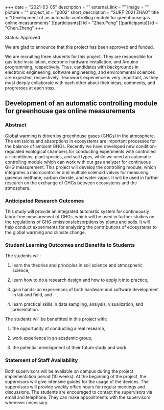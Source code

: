 +++
date = "2021-03-05"
description = ""
external_link = ""
image = ""
picture = ""
project_id = "p002"
short_description = "SURF 2021 ZHAO"
title = "Development of an automatic controlling module for greenhouse gas online measurements"
[[participants]]
    id = "Zhao.Peng"
[[participants]]
    id = "Chen.Zheng"
+++

Status: Approved

We are glad to announce that this project has been approved and funded.

We are recruiting three students for this project. They are responsible for gas tube installation, electronic hardware installation, and Arduino programming, respectively. Thus, candidates with backgrounds in electronic engineering, software engineering, and environmental sciences are expected, respectively. Teamwork experience is very important, as they must deeply collaborate with each other about their ideas, comments, and progresses at each step.

## Development of an automatic controlling module for greenhouse gas online measurements

### Abstract

Global warming is driven by greenhouse gases (GHGs) in the atmosphere. The emissions and absorptions in ecosystems are important processes for the balance of ambient GHGs. Recently we have developed new condition-regulated ecological chambers for conducting experiments with controlled air conditions, plant species, and soil types, while we need an automatic controlling module which can work with our gas analyzer for continuous GHG measurement. This project will develop the controlling module, which integrates a microcontroller and multiple solenoid valves for measuring gaseous methane, carbon dioxide, and water vapor. It will be used in further research on the exchange of GHGs between ecosystems and the atmosphere.

### Anticipated Research Outcomes

This study will provide an integrated automatic system for continuously labor-free measurement of GHGs, which will be used in further studies on the regulations of GHG emissions/absorptions by plants and soils. It will help conduct experiments for analyzing the contributions of ecosystems to the global warming and climate change.

### Student Learning Outcomes and Benefits to Students 

The students will:

1. learn the theories and principles in soil science and atmospheric science,

2. learn how to do a research design and how to apply it into practice,

3. gain hands-on experiences of both hardware and software development in lab and field, and

4. learn practical skills in data sampling, analysis, visualization, and presentation.

The students will be benefitted in this project with:

1. the opportunity of conducting a real research,

2. work experience in an academic group,

3. the potential development of their future study and work. 

### Statement of Staff Availability

Both supervisors will be available on campus during the project implementation period (10 weeks). At the beginning of the project, the supervisors will give intensive guides for the usage of the devices. The supervisors will provide weekly office hours for regular meetings and discussions. The students are encouraged to contact the supervisors via email and telephone. They can make appointments with the supervisors whenever necessary.
